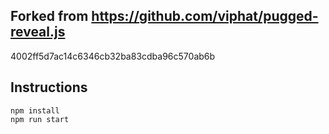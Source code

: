 ## Forked from https://github.com/viphat/pugged-reveal.js
4002ff5d7ac14c6346cb32ba83cdba96c570ab6b

## Instructions

    npm install
    npm run start
